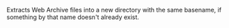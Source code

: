 Extracts Web Archive files into a new directory with the same basename, if something by that name doesn't already exist.
